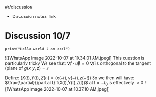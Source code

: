 #r/discussion
- Discussion notes: link

# Discussion 10/7
```jupyter
print("Hello world i am cool")
```
![[WhatsApp Image 2022-10-07 at 10.34.01 AM.jpeg]]
This question is particularly tricky
We see that:
$\nabla f \cdot \vec{u}=0$
$\nabla f$ is orthogonal to the tangent (plane of $g(x,y,z)=k$

Define:
$(X(t),Y(t),Z(t)) = (x(-t),y(-t),z(-t))$
So we then will have:
$\frac{\partial}{\partial t} f(X(t),Y(t),Z(t))$ at $t=-t_0$ is effectively $>0$
![[WhatsApp Image 2022-10-07 at 10.37.10 AM.jpeg]]